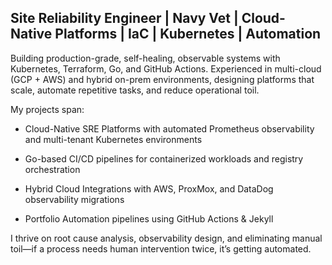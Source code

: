 ## Site Reliability Engineer | Navy Vet | Cloud-Native Platforms | IaC | Kubernetes | Automation 

Building production-grade, self-healing, observable systems with Kubernetes, Terraform, Go, and GitHub Actions. Experienced in multi-cloud (GCP + AWS) and hybrid on-prem environments, designing platforms that scale, automate repetitive tasks, and reduce operational toil.

My projects span:

- Cloud-Native SRE Platforms with automated Prometheus observability and multi-tenant Kubernetes environments

- Go-based CI/CD pipelines for containerized workloads and registry orchestration

- Hybrid Cloud Integrations with AWS, ProxMox, and DataDog observability migrations

- Portfolio Automation pipelines using GitHub Actions & Jekyll

I thrive on root cause analysis, observability design, and eliminating manual toil—if a process needs human intervention twice, it’s getting automated.
